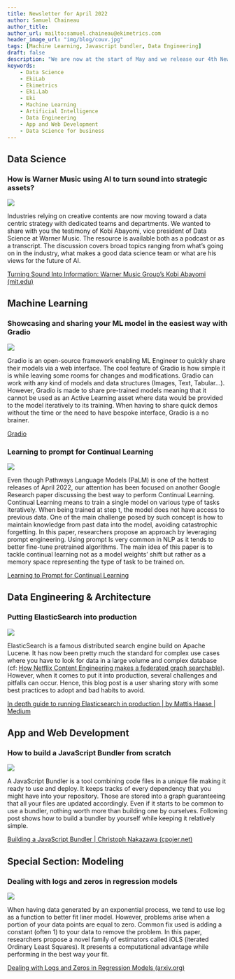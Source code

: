 ```yaml
---
title: Newsletter for April 2022
author: Samuel Chaineau
author_title:
author_url: mailto:samuel.chaineau@ekimetrics.com
header_image_url: "img/blog/couv.jpg"
tags: [Machine Learning, Javascript bundler, Data Engineering]
draft: false
description: "We are now at the start of May and we release our 4th Newsletter! Ranging from podcasts to tutorials, this Newsletter is made for practicioners!"
keywords:
    - Data Science
    - EkiLab
    - Ekimetrics
    - Eki.Lab
    - Eki
    - Machine Learning
    - Artificial Intelligence
    - Data Engineering
    - App and Web Development
    - Data Science for business
---
```


<!--truncate-->



## Data Science 

### How is Warner Music using AI to turn sound into strategic assets?  

![](img/newsletter_april_2022/Warner.jpg)

Industries relying on creative contents are now moving toward a data centric strategy with dedicated teams and departments. We wanted to share with you the testimony of Kobi Abayomi, vice president of Data Science at Warner Music. The resource is available both as a podcast or as a transcript. The discussion covers broad topics ranging from what’s going on in the industry, what makes a good data science team or what are his views for the future of AI. 

[Turning Sound Into Information: Warner Music Group’s Kobi Abayomi (mit.edu)](https://sloanreview.mit.edu/audio/turning-sound-into-information-warner-music-groups-kobi-abayomi/)

## Machine Learning

### Showcasing and sharing your ML model in the easiest way with Gradio

![](img/newsletter_april_2022/Gradio.jpg)

Gradio is an open-source framework enabling ML Engineer to quickly share their models via a web interface. The cool feature of Gradio is how simple it is while leaving some rooms for changes and modifications.  Gradio can work with any kind of models and data structures (Images, Text, Tabular…). However, Gradio is made to share pre-trained models meaning that it cannot be used as an Active Learning asset where data would be provided to the model iteratively to its training. When having to share quick demos without the time or the need to have bespoke interface, Gradio is a no brainer. 

[Gradio](https://gradio.app/)

### Learning to prompt for Continual Learning

![](img/newsletter_april_2022/Learning.jpg)

Even though Pathways Language Models (PaLM) is one of the hottest releases of April 2022, our attention has been focused on another Google Research paper discussing the best way to perform Continual Learning. Continual Learning means to train a single model on various type of tasks iteratively. When being trained at step t, the model does not have access to previous data. One of the main challenge posed by such concept is how to maintain knowledge from past data into the model, avoiding catastrophic forgetting. In this paper, researchers propose an approach by leveraging prompt engineering. Using prompt Is very common in NLP as it tends to better fine-tune pretrained algorithms. The main idea of this paper is to tackle continual learning not as a model weights’ shift but rather as a memory space representing the type of task to be trained on. 

[Learning to Prompt for Continual Learning](https://arxiv.org/abs/2112.08654)

## Data Engineering & Architecture

### Putting ElasticSearch into production 

![](img/newsletter_april_2022/ElasticSearch.jpg)

ElasticSearch is a famous distributed search engine build on Apache Lucene. It has now been pretty much the standard for complex use cases where you have to look for data in a large volume and complex database (cf: [How Netflix Content Engineering makes a federated graph searchable](https://netflixtechblog.com/how-netflix-content-engineering-makes-a-federated-graph-searchable-5c0c1c7d7eaf)). However, when it comes to put it into production, several challenges and pitfalls can occur. Hence, this blog post is a user sharing story with some best practices to adopt and bad habits to avoid. 

[In depth guide to running Elasticsearch in production | by Mattis Haase | Medium](https://medium.com/@mzhaase/in-depth-guide-to-running-elasticsearch-in-production-b2ea7c8fa082)


## App and Web Development

### How to build a JavaScript Bundler from scratch

![](img/newsletter_april_2022/Dev.jpg)

A JavaScript Bundler is a tool combining code files in a unique file making it ready to use and deploy. It keeps tracks of every dependency that you might have into your repository. Those are stored into a graph guaranteeing that all your files are updated accordingly. Even if it starts to be common to use a bundler, nothing worth more than building one by ourselves. Following post shows how to build a bundler by yourself while keeping it relatively simple.  

[Building a JavaScript Bundler | Christoph Nakazawa (cpojer.net)](https://cpojer.net/posts/building-a-javascript-bundler)

## Special Section: Modeling

### Dealing with logs and zeros in regression models

![](img/newsletter_april_2022/Log.jpg)

When having data generated by an exponential process, we tend to use log as a function to better fit liner model. However, problems arise when a portion of your data points are equal to zero. Common fix used is adding a constant (often 1) to your data to remove the problem. In this paper, researchers propose a novel family of estimators called iOLS (iterated Ordinary Least Squares). It presents a computational advantage while performing in the best way your fit.

[Dealing with Logs and Zeros in Regression Models (arxiv.org)](2203.11820.pdf)


